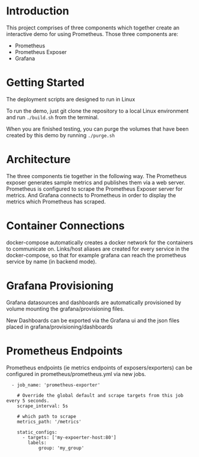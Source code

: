 # Introduction

This project comprises of three components which together create an interactive demo for using Prometheus. Those three components are:
  - Prometheus
  - Prometheus Exposer
  - Grafana

# Getting Started

The deployment scripts are designed to run in Linux

To run the demo, just git clone the repository to a local Linux environment and run `./build.sh` from the terminal.

When you are finished testing, you can purge the volumes that have been created by this demo by running `./purge.sh`

# Architecture

The three components tie together in the following way. The Prometheus exposer generates sample metrics and publishes them via a web server. Prometheus is configured to scrape the Prometheus Exposer server for metrics. And Grafana connects to Prometheus in order to display the metrics which Prometheus has scraped.

# Container Connections

docker-compose automatically creates a docker network for the containers to communicate on. Links/host aliases are created for every service in the docker-compose, so that for example grafana can reach the prometheus service by name (in backend mode).

# Grafana Provisioning

Grafana datasources and dashboards are automatically provisioned by volume mounting the grafana/provisioning files. 

New Dashboards can be exported via the Grafana ui and the json files placed in grafana/provisioning/dashboards

# Prometheus Endpoints

Prometheus endpoints (ie metrics endpoints of exposers/exporters) can be configured in prometheus/prometheus.yml via new jobs.

```
  - job_name: 'prometheus-exporter'

    # Override the global default and scrape targets from this job every 5 seconds.
    scrape_interval: 5s

    # which path to scrape
    metrics_path: '/metrics'

    static_configs:
      - targets: ['my-expoerter-host:80']
        labels:
            group: 'my_group'
```
 
